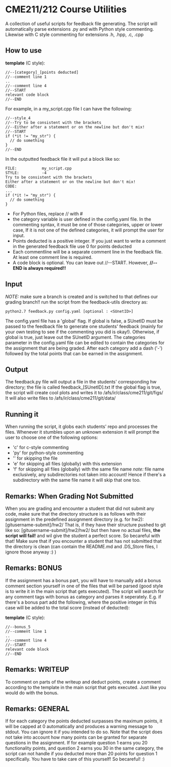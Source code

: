 # CME211/212 Course Utilities
A collection of useful scripts for feedback file generating. The script will automatically parse extensions .py and with Python style commenting. Likewise with C style commenting for extensions .h, .hpp, .c, .cpp

## How to use
**template** (C style):
```
//--[category]_[points deducted]
//--comment line 1
..
//--comment line 4
//--START
relevant code block
//--END
```

For example, in a my_script.cpp file I can have the following:<br>
```
//--style_4
//--Try to be consistent with the brackets
//--Either after a statement or on the newline but don't mix!
//--START
if (*it != "my_str") {
  // do something
}
//--END
```

In the outputted feedback file it will put a block like so:
```
FILE:           my_script.cpp
STYLE:          -4
Try to be consistent with the brackets
Either after a statement or on the newline but don't mix!
CODE:
...
if (*it != "my_str") {
  // do something
}
```

* For Python files, replace // with &#35;
* the category variable is user defined in the config.yaml file. In the commenting syntax, it must be one of those categories, upper or lower case, If it is not one of the defined categories, it will prompt the user for input.
* Points deducted is a positive integer. If you just want to write a comment in the generated feedback file use 0 for points deducted
* Each commentline will be a separate comment line in the feedback file. At least one comment line is required.
* A code block is optional. You can leave out //--START. However, __//--END is always required!!__

## Input
*NOTE:* make sure a branch is created and is switched to that defines our grading branch!!
run the script from the feedback-utils directory as:
```
python2.7 feedback.py config.yaml [optional : <SUnetID>]
```
The config.yaml file has a 'global' flag. If global is false, a SUnetID must be passed to the feedback file to generate one students' feedback (mainly for your own testing to see if the commenting you did is okay!). Otherwise, if global is true, just leave out the SUnetID argument.
The categories parameter in the config.yaml file can be edited to contain the categories for the assignment that are being graded. After each category add a dash ('-') followed by the total points that can be earned in the assignment.

## Output
The feedback.py file will output a file in the students' corresponding hw directory; the file is called feedback_[SUnetID].txt
If the global flag is true, the script will create cool plots and writes it to /afs/ir/class/cme211/git/figs/
It will also write files to /afs/ir/class/cme211/git/data/

## Running it
When running the script, it globs each students' repo and processes the files. Whenever it stumbles upon an unknown extension it will prompt the user to choose one of the following options:
* 'c' for c-style commenting
* 'py' for python-style commenting
* '' for skipping the file
* 'e' for skipping all files (globally) with this extension
* 'f' for skipping all files (globally) with the same file name _note:_ file name exclusively, any subdirectories not taken into account! Hence if there's a subdirectory with the same file name it will skip that one too.

## Remarks: When Grading Not Submitted
When you are grading and encounter a student that did not submit any code, make sure that the directory structure is as follows with their assignment in the predefined assignment directory (e.g. for hw2):
[gitusername-submit]/hw2/
That is, if they have their structure pushed to git like so: [gitusername-submit]/hw2/hw2/ but then have no actual files, **the script will fail!** and wil give the student a perfect score. So becareful with that! Make sure that if you encounter a student that has not submitted that the directory is clean (can contain the README.md and .DS_Store files, I ignore those anyway :) ) 


## Remarks: BONUS
If the assignment has a bonus part, you will have to manually add a bonus comment section yourself in one of the files that will be parsed (good style is to write it in the main script that gets executed). The script will search for any comment tags with bonus as category and parses it seperately. E.g. if there's a bonus part add the following, where the positive integer in this case will be added to the total score (instead of deducted):

**template** (C style):
```
//--bonus_5
//--comment line 1
..
//--comment line 4
//--START
relevant code block
//--END
```

## Remarks: WRITEUP
To comment on parts of the writeup and deduct points, create a comment according to the template in the main script that gets executed. Just like you would do with the bonus.

## Remarks: GENERAL
If for each category the points deducted surpasses the maximum points, it will be capped at 0 automatically and produces a warning message to stdout. You can ignore it if you intended to do so.
Note that the script does not take into account how many points can be granted for separate questions in the assignment. If for example question 1 earns you 20 functionality points, and question 2 earns you 30 in the same category, the script can not handle if you deducted more than 20 points for question 1 specifically. You have to take care of this yourself! So becareful! :)
